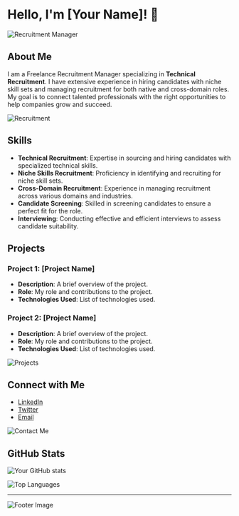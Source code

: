 # Hello, I'm [Your Name]! 👋

![Recruitment Manager](https://via.placeholder.com/800x200.png?text=Freelance+Recruitment+Manager)

## About Me

I am a Freelance Recruitment Manager specializing in **Technical Recruitment**. I have extensive experience in hiring candidates with niche skill sets and managing recruitment for both native and cross-domain roles. My goal is to connect talented professionals with the right opportunities to help companies grow and succeed.

![Recruitment](https://via.placeholder.com/600x300.png?text=Technical+Recruitment)

## Skills

- **Technical Recruitment**: Expertise in sourcing and hiring candidates with specialized technical skills.
- **Niche Skills Recruitment**: Proficiency in identifying and recruiting for niche skill sets.
- **Cross-Domain Recruitment**: Experience in managing recruitment across various domains and industries.
- **Candidate Screening**: Skilled in screening candidates to ensure a perfect fit for the role.
- **Interviewing**: Conducting effective and efficient interviews to assess candidate suitability.

## Projects

### Project 1: [Project Name]
- **Description**: A brief overview of the project.
- **Role**: My role and contributions to the project.
- **Technologies Used**: List of technologies used.

### Project 2: [Project Name]
- **Description**: A brief overview of the project.
- **Role**: My role and contributions to the project.
- **Technologies Used**: List of technologies used.

![Projects](https://via.placeholder.com/600x300.png?text=My+Projects)

## Connect with Me

- [LinkedIn](https://www.linkedin.com/in/yourprofile/)
- [Twitter](https://twitter.com/yourprofile)
- [Email](mailto:youremail@example.com)

![Contact Me](https://via.placeholder.com/600x200.png?text=Connect+with+Me)

## GitHub Stats

![Your GitHub stats](https://github-readme-stats.vercel.app/api?username=yourusername&show_icons=true&theme=radical)

![Top Languages](https://github-readme-stats.vercel.app/api/top-langs/?username=yourusername&layout=compact&theme=radical)

---

![Footer Image](https://via.placeholder.com/800x100.png?text=Thank+You+for+Visiting+My+Profile!)


